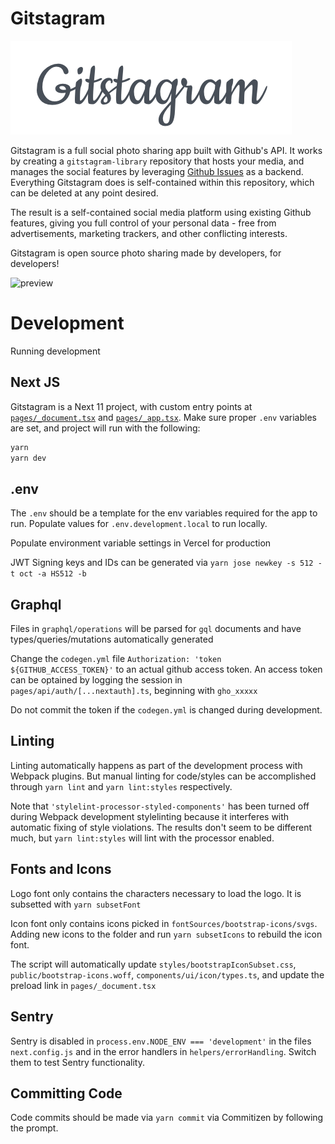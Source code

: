 # Gitstagram

![logo](https://github.com/gitstagram/gitstagram/raw/main/readme-logo.png)

Gitstagram is a full social photo sharing app built with Github's API. It works by creating a `gitstagram-library` repository that hosts your media, and manages the social features by leveraging [Github Issues](https://docs.github.com/en/issues) as a backend. Everything Gitstagram does is self-contained within this repository, which can be deleted at any point desired.

The result is a self-contained social media platform using existing Github features, giving you full control of your personal data - free from advertisements, marketing trackers, and other conflicting interests.

Gitstagram is open source photo sharing made by developers, for developers!

![preview](https://github.com/gitstagram/gitstagram/raw/main/readme-preview.png)

# Development

Running development

## Next JS

Gitstagram is a Next 11 project, with custom entry points at [`pages/_document.tsx`](https://nextjs.org/docs/advanced-features/custom-document) and [`pages/_app.tsx`](https://nextjs.org/docs/advanced-features/custom-app). Make sure proper `.env` variables are set, and project will run with the following:

```bash
yarn
yarn dev
```

## .env

The `.env` should be a template for the env variables required for the app to run.
Populate values for `.env.development.local` to run locally.

Populate environment variable settings in Vercel for production

JWT Signing keys and IDs can be generated via `yarn jose newkey -s 512 -t oct -a HS512 -b`

## Graphql

Files in `graphql/operations` will be parsed for `gql` documents and have types/queries/mutations automatically generated

Change the `codegen.yml` file `Authorization: 'token ${GITHUB_ACCESS_TOKEN}'` to an actual github access token.
An access token can be optained by logging the session in `pages/api/auth/[...nextauth].ts`, beginning with `gho_xxxxx`

Do not commit the token if the `codegen.yml` is changed during development.

## Linting

Linting automatically happens as part of the development process with Webpack plugins.
But manual linting for code/styles can be accomplished through `yarn lint` and `yarn lint:styles` respectively.

Note that `'stylelint-processor-styled-components'` has been turned off during Webpack development stylelinting because it interferes with automatic fixing of style violations. The results don't seem to be different much, but `yarn lint:styles` will lint with the processor enabled.

## Fonts and Icons

Logo font only contains the characters necessary to load the logo. It is subsetted with `yarn subsetFont`

Icon font only contains icons picked in `fontSources/bootstrap-icons/svgs`. Adding new icons to the folder and run `yarn subsetIcons` to rebuild the icon font.

The script will automatically update `styles/bootstrapIconSubset.css`, `public/bootstrap-icons.woff`, `components/ui/icon/types.ts`, and update the preload link in `pages/_document.tsx`

## Sentry

Sentry is disabled in `process.env.NODE_ENV === 'development'` in the files `next.config.js` and in the error handlers in `helpers/errorHandling`. Switch them to test Sentry functionality.

## Committing Code

Code commits should be made via `yarn commit` via Commitizen by following the prompt.
